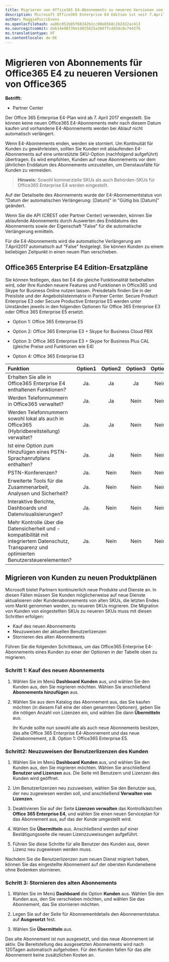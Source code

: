 ```yaml
---
title: Migrieren von Office365 E4-Abonnements zu neueren Versionen von Office365 | Partner Center
description: Microsoft Office365 Enterprise E4 Edition ist seit 7.April2017 eingestellt. Hier erfahren Sie, wie Sie Ihre Kundenabonnements zu neueren Versionen von Office365 migrieren.
author: MaggiePucciEvans
ms.openlocfilehash: aa8bc051b85f60242b1cc08e05b8c2b2d22ac413
ms.sourcegitcommit: dab14e98f39e14025625a366ffcdd34c8c744376
ms.translationtype: HT
ms.contentlocale: de-DE
---
```

# <a name="migrate-office-365-e4-subscriptions-to-newer-office-365-versions"></a>Migrieren von Abonnements für Office365 E4 zu neueren Versionen von Office365

**Betrifft:**

-  Partner Center

Der Office 365 Enterprise E4-Plan wird ab 7. April 2017 eingestellt. Sie können keine neuen Office365 E4-Abonnements mehr nach diesem Datum kaufen und vorhandene E4-Abonnements werden bei Ablauf nicht automatisch verlängert.

Wenn E4-Abonnements enden, werden sie storniert. Um Kontinuität für Kunden zu gewährleisten, sollten Sie Kunden mit ablaufenden E4-Abonnements auf eine unterstützte SKU-Option (nachfolgend aufgeführt) übertragen. Es wird empfohlen, Kunden auf neue Abonnements vor dem jährlichen Enddatum des Abonnements umzustellen, um Dienstausfälle für Kunden zu vermeiden. 

>**Hinweis:** Sowohl kommerzielle SKUs als auch Behörden-SKUs für Office365 Enterprise E4 werden eingestellt.
 
Auf der Detailseite des Abonnements wurde der E4-Abonnementstatus von "Datum der automatischen Verlängerung: [Datum]" in "Gültig bis [Datum]" geändert. 

Wenn Sie die API (CREST oder Partner Center) verwenden, können Sie ablaufende Abonnements durch Auswerten des Enddatums des Abonnements sowie der Eigenschaft "False" für die automatische Verlängerung ermitteln. 

Für die E4-Abonnements wird die automatische Verlängerung am 7.April2017 automatisch auf "False" festgelegt. Sie können Kunden zu einem beliebigen Zeitpunkt in einen neuen Plan verschieben. 

## <a name="office-365-enterprise-e4-edition-replacement-plans"></a>Office365 Enterprise E4 Edition-Ersatzpläne

Sie können festlegen, dass bei E4 die gleiche Funktionalität beibehalten wird, oder Ihre Kunden neuere Features und Funktionen in Office365 und Skype for Business Online nutzen lassen. Preisdetails finden Sie in der Preisliste und der Angebotslistenmatrix in Partner Center. Secure Product Enterprise E3 oder Secure Productive Enterprise E5 werden unter Umständen jeweils in den folgenden Optionen für Office 365 Enterprise E3 oder Office 365 Enterprise E5 ersetzt.

- Option 1: Office 365 Enterprise E5

- Option 2: Office 365 Enterprise E3 + Skype for Business Cloud PBX

- Option 3: Office 365 Enterprise E3 + Skype for Business Plus CAL (gleiche Preise und Funktionen wie E4)

- Option 4: Office 365 Enterprise E3


| Funktion | Option1 | Option2 | Option3 | Option4 |
| :---    | :------: |   :---:  |   :---:  |   :---:  |
| Erhalten Sie alle in Office365 Enterprise E4 enthaltenen Funktionen? | Ja. | Ja | Ja | Nein. |
| Werden Telefonnummern in Office365 verwaltet? | Ja. | Ja | Nein | Nein. |
| Werden Telefonnummern sowohl lokal als auch in Office365 (Hybridbereitstellung) verwaltet? | Ja. | Ja | Nein | Nein. |
| Ist eine Option zum Hinzufügen eines PSTN-Sprachanrufplans enthalten? | Ja. | Ja | Nein | Nein. |
| PSTN-Konferenzen? | Ja. | Nein | Nein | Nein. |
| Erweiterte Tools für die Zusammenarbeit, Analysen und Sicherheit? | Ja. | Nein | Nein | Nein. |
| Interaktive Berichte, Dashboards und Datenvisualisierungen? | Ja. | Nein | Nein | Nein. | 
| Mehr Kontrolle über die Datensicherheit und -kompatibilität mit integriertem Datenschutz, Transparenz und optimierten Benutzersteuerelementen? | Ja. | Nein | Nein | Nein. | 

## <a name="transition-customers-to-new-product-plans"></a>Migrieren von Kunden zu neuen Produktplänen

Microsoft bietet Partnern kontinuierlich neue Produkte und Dienste an. In diesen Fällen müssen Sie Kunden möglicherweise auf neue Dienste aktualisieren oder Kundenabonnements von alten SKUs, die letzten Endes vom Markt genommen werden, zu neueren SKUs migrieren. Die Migration von Kunden von eingestellten SKUs zu neueren SKUs muss mit diesen Schritten erfolgen:

-   Kauf des neuen Abonnements
-   Neuzuweisen der aktuellen Benutzerlizenzen
-   Stornieren des alten Abonnements

Führen Sie die folgenden Schritteaus, um das Office365 Enterprise E4-Abonnements eines Kunden zu einer der Optionen in der Tabelle oben zu migrieren.

### <a name="step-1---purchase-the-new-subscription"></a>Schritt 1: Kauf des neuen Abonnements

1. Wählen Sie im Menü **Dashboard**&nbsp;**Kunden** aus, und wählen Sie den Kunden aus, den Sie migrieren möchten. Wählen Sie anschließend **Abonnements hinzufügen** aus.

2. Wählen Sie aus dem Katalog das Abonnement aus, das Sie kaufen möchten (in diesem Fall eine der oben genannten Optionen), geben Sie die nötigen Anzahl von Lizenzen ein, und wählen Sie dann **Übermitteln** aus.

   Ihr Kunde sollte nun sowohl alte als auch neue Abonnements besitzen, das alte Office 365 Enterprise E4-Abonnement und das neue Zielabonnement, z.B. Option 1: Office365 Enterprise E5.

### <a name="step-2---reassign-the-customers-users-licenses"></a>Schritt2: Neuzuweisen der Benutzerlizenzen des Kunden

1. Wählen Sie im Menü **Dashboard**&nbsp;**Kunden** aus, und wählen Sie den Kunden aus, den Sie migrieren möchten. Wählen Sie anschließend **Benutzer und Lizenzen** aus. Die Seite mit Benutzern und Lizenzen des Kunden wird geöffnet.

2. Um Benutzerlizenzen neu zuzuweisen, wählen Sie den Benutzer aus, der neu zugewiesen werden soll, und anschließend **Verwalten von Lizenzen**.

3. Deaktivieren Sie auf der Seite **Lizenzen verwalten** das Kontrollkästchen **Office 365 Enterprise E4**, und wählen Sie einen neuen Serviceplan für das Abonnement aus, auf das der Kunde umgestellt wird.

4. Wählen Sie **Übermitteln** aus. Anschließend werden auf einer Bestätigungsseite die neuen Lizenzzuweisungen aufgeführt.

5. Führen Sie diese Schritte für alle Benutzer des Kunden aus, deren Lizenz neu zugewiesen werden muss.

Nachdem Sie die Benutzerlizenzen zum neuen Dienst migriert haben, können Sie das eingestellte Abonnement auf der obersten Kundenebene ohne Bedenken stornieren.

### <a name="step-3---cancel-the-old-subscription"></a>Schritt 3: Stornieren des alten Abonnements

1. Wählen Sie im Menü **Dashboard** die Option **Kunden** aus. Wählen Sie den Kunden aus, den Sie verschieben möchten, und wählen Sie das Abonnement, das Sie stornieren möchten.

2. Legen Sie auf der Seite für Abonnementdetails den Abonnementstatus auf **Ausgesetzt** fest.

3. Wählen Sie **Übermitteln** aus.

Das alte Abonnement ist nun ausgesetzt, und das neue Abonnement ist aktiv. Die Bereitstellung des ausgesetzten Abonnements wird nach 120Tagen automatisch aufgehoben. Für den Kunden fallen für das alte Abonnement keine zusätzlichen Kosten an.



 



